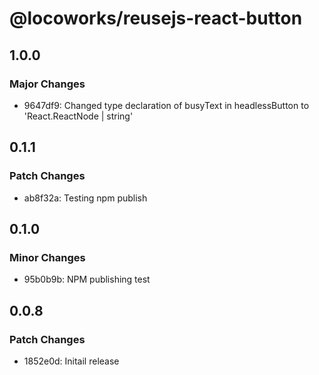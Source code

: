 # @locoworks/reusejs-react-button

## 1.0.0

### Major Changes

- 9647df9: Changed type declaration of busyText in headlessButton to 'React.ReactNode | string'

## 0.1.1

### Patch Changes

- ab8f32a: Testing npm publish

## 0.1.0

### Minor Changes

- 95b0b9b: NPM publishing test

## 0.0.8

### Patch Changes

- 1852e0d: Initail release
